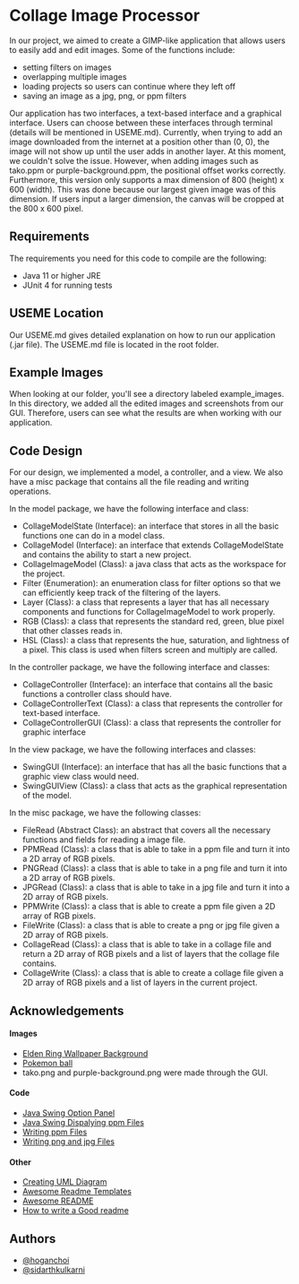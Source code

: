 
# Collage Image Processor

In our project, we aimed to create a GIMP-like application that allows users to easily add and edit images. Some of the functions include:
 - setting filters on images
 - overlapping multiple images
 - loading projects so users can continue where   they left off
 - saving an image as a jpg, png, or ppm filters

Our application has two interfaces, a text-based interface and a graphical interface. Users can choose between these interfaces through terminal (details will be mentioned in USEME.md). Currently, when trying to add an image downloaded from the internet at a position other than (0, 0), the image will not show up until the user adds in another layer. At this moment, we couldn't solve the issue. However, when adding images such as tako.ppm or purple-background.ppm, the positional offset works correctly. Furthermore, this version only supports a max dimension of 800 (height) x 600 (width). This was done because our largest given image was of this dimension. If users input a larger dimension, the canvas will be cropped at the 800 x 600 pixel.

## Requirements
The requirements you need for this code to compile are the following:
 - Java 11 or higher JRE
 - JUnit 4 for running tests

## USEME Location
Our USEME.md gives detailed explanation on how to run our application (.jar file). The USEME.md file is located in the root folder.

## Example Images
When looking at our folder, you'll see a directory labeled example_images. In this directory, we added all the edited images and screenshots from our GUI. Therefore, users can see what the results are when working with our application.

## Code Design
For our design, we implemented a model, a controller, and a view. We also have a misc package that contains all the file reading and writing operations. 

In the model package, we have the following interface and class: 
 - CollageModelState (Interface): an interface that stores in all the basic functions one can do in a model class. 
 - CollageModel (Interface): an interface that extends CollageModelState and contains the ability to start a new project.
 - CollageImageModel (Class): a java class that acts as the workspace for the project.
 - Filter (Enumeration): an enumeration class for filter options so that we can efficiently keep track of the filtering of the layers.
 - Layer (Class): a class that represents a layer that has all necessary components and functions for CollageImageModel to work properly.
 - RGB (Class): a class that represents the standard red, green, blue pixel that other classes reads in. 
 - HSL (Class): a class that represents the hue, saturation, and lightness of a pixel. This class is used when filters screen and multiply are called.

In the controller package, we have the following interface and classes:
 - CollageController (Interface): an interface that contains all the basic functions a controller class should have.
 - CollageControllerText (Class): a class that represents the controller for text-based interface.
 - CollageControllerGUI (Class): a class that represents the controller for graphic interface

 In the view package, we have the following interfaces and classes:
 - SwingGUI (Interface): an interface that has all the basic functions that a graphic view class would need.
 - SwingGUIView (Class): a class that acts as the graphical representation of the model.

In the misc package, we have the following classes:
 - FileRead (Abstract Class): an abstract that covers all the necessary functions and fields for reading a image file.
 - PPMRead (Class): a class that is able to take in a ppm file and turn it into a 2D array of RGB pixels.
 - PNGRead (Class): a class that is able to take in a png file and turn it into a 2D array of RGB pixels.
 - JPGRead (Class): a class that is able to take in a jpg file and turn it into a 2D array of RGB pixels.
 - PPMWrite (Class): a class that is able to create a ppm file given a 2D array of RGB pixels.
 - FileWrite (Class): a class that is able to create a png or jpg file given a 2D array of RGB pixels.
 - CollageRead (Class): a class that is able to take in a collage file and return a 2D array of RGB pixels and a list of layers that the collage file contains.
 - CollageWrite (Class): a class that is able to create a collage file given a 2D array of RGB pixels and a list of layers in the current project.

## Acknowledgements
#### Images
 - [Elden Ring Wallpaper Background](https://www.google.com/url?sa=i&url=https%3A%2F%2Fwww.peakpx.com%2Fen%2Fhd-wallpaper-desktop-eodcn&psig=AOvVaw2XYJRi0lu36rsQD14feonM&ust=1682012069155000&source=images&cd=vfe&ved=0CBAQjRxqFwoTCJjN17C9tv4CFQAAAAAdAAAAABAE)
 - [Pokemon ball](https://www.google.com/url?sa=i&url=https%3A%2F%2Fwww.kindpng.com%2Ffree%2Fpokeball-pixel%2F&psig=AOvVaw3pieT_UC9eil9BYcE7p9o9&ust=1682012181355000&source=images&cd=vfe&ved=0CBAQjRxqFwoTCLDbgea9tv4CFQAAAAAdAAAAABAE)
 - tako.png and purple-background.png were made through the GUI.
#### Code
 - [Java Swing Option Panel](https://www.tutorialspoint.com/how-can-i-create-a-dialog-box-in-java-with-yes-no-and-cancel-buttons)
 - [Java Swing Dispalying ppm Files](https://stackoverflow.com/questions/41992006/creating-a-ppm-image-to-be-written-to-a-file-java)
 - [Writing ppm Files](https://www.w3schools.com/java/java_files_create.asp)
 - [Writing png and jpg Files](https://docs.oracle.com/javase/tutorial/2d/images/saveimage.html)
#### Other
 - [Creating UML Diagram](https://www.jetbrains.com/help/idea/class-diagram.html#manage_class_diagram)
 - [Awesome Readme Templates](https://awesomeopensource.com/project/elangosundar/awesome-README-templates)
 - [Awesome README](https://github.com/matiassingers/awesome-readme)
 - [How to write a Good readme](https://bulldogjob.com/news/449-how-to-write-a-good-readme-for-your-github-project)


## Authors
 - [@hoganchoi](https://github.com/hoganchoi)
 - [@sidarthkulkarni](https://github.com/ksidarth)

